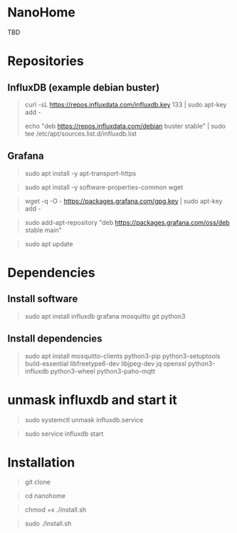# NanoHome

TBD


# Repositories

## InfluxDB (example debian buster)

> curl -sL https://repos.influxdata.com/influxdb.key 133 | sudo apt-key add -
> 
> echo "deb https://repos.influxdata.com/debian buster stable" | sudo tee /etc/apt/sources.list.d/influxdb.list


## Grafana
> sudo apt install -y apt-transport-https

> sudo apt install -y software-properties-common wget

> wget -q -O - https://packages.grafana.com/gpg.key | sudo apt-key add -

> sudo add-apt-repository "deb https://packages.grafana.com/oss/deb stable main"

> sudo apt update


# Dependencies


## Install software
> sudo apt install influxdb grafana mosquitto git python3

## Install dependencies
> sudo apt install mosquitto-clients python3-pip python3-setuptools build-essential libfreetype6-dev libjpeg-dev jq openssl python3-influxdb python3-wheel python3-paho-mqtt


# unmask influxdb and start it
> sudo systemctl unmask influxdb.service

> sudo service influxdb start


# Installation

> git clone

> cd nanohome

> chmod +x ./install.sh

> sudo ./install.sh
